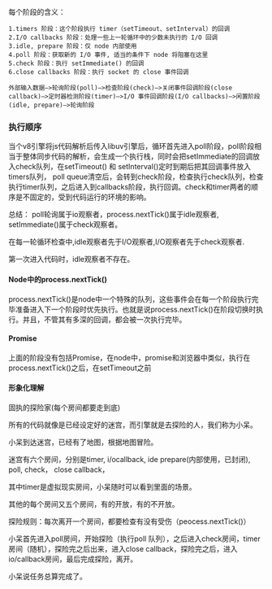 每个阶段的含义：
```
1.timers 阶段：这个阶段执行 timer（setTimeout、setInterval）的回调
2.I/O callbacks 阶段：处理一些上一轮循环中的少数未执行的 I/O 回调
3.idle, prepare 阶段：仅 node 内部使用
4.poll 阶段：获取新的 I/O 事件, 适当的条件下 node 将阻塞在这里
5.check 阶段：执行 setImmediate() 的回调
6.close callbacks 阶段：执行 socket 的 close 事件回调

外部输入数据–>轮询阶段(poll)–>检查阶段(check)–>关闭事件回调阶段(close callback)–>定时器检测阶段(timer)–>I/O 事件回调阶段(I/O callbacks)–>闲置阶段(idle, prepare)–>轮询阶段
```

### 执行顺序
当个v8引擎将js代码解析后传入libuv引擎后，循环首先进入poll阶段，poll阶段相当于整体同步代码的解析，会生成一个执行栈，同时会把setImmediate的回调放入check队列，在setTimeout() 和 setInterval()定时到期后把其回调事件放入timers队列，
poll queue清空后，会转到check阶段，检查执行check队列，检查执行timer队列，之后进入到callbacks阶段，执行回调。check和timer两者的顺序是不固定的，受到代码运行的环境的影响。

总结：
poll轮询属于io观察者，process.nextTick()属于idle观察者, setImmediate()属于check观察者。

在每一轮循环检查中,idle观察者先于I/O观察者,I/O观察者先于check观察者.

第一次进入代码时，idle观察者不存在。

#### Node中的process.nextTick()
process.nextTick()是node中一个特殊的队列，这些事件会在每一个阶段执行完毕准备进入下一个阶段时优先执行。也就是说process.nextTick()在阶段切换时执行。并且，不管其有多深的回调，都会被一次执行完毕。

#### Promise
上面的阶段没有包括Promise，在node中，promise和浏览器中类似，执行在process.nextTick()之后，在setTimeout之前

#### 形象化理解
固执的探险家(每个房间都要走到底)

所有的代码就像是已经设定好的迷宫，而引擎就是去探险的人，我们称为小呆。

小呆到达迷宫，已经有了地图，根据地图冒险。

迷宫有六个房间，分别是timer, i/ocallback, ide prepare(内部使用，已封闭), poll, check， close callback，

其中timer是虚拟现实房间，小呆随时可以看到里面的场景。

其他的每个房间又五个房间，有的开放，有的不开放。

探险规则：每次离开一个房间，都要检查有没有受伤（peocess.nextTick()）

小呆首先进入poll房间，开始探险（执行poll 队列），之后进入check房间，timer房间（随机），探险完之后出来，进入close callback，探险完之后，进入io/callback房间，最后完成探险，离开。

小呆说任务总算完成了。